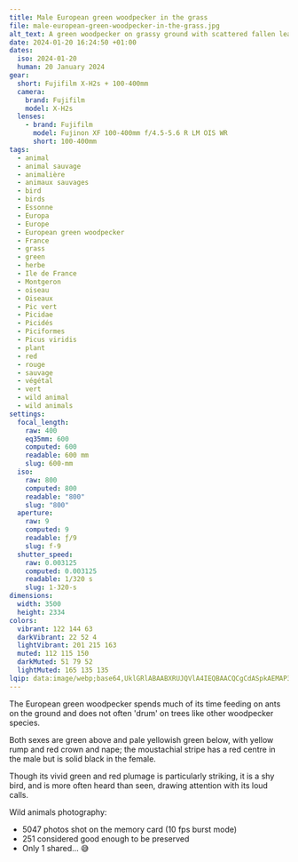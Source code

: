 ```yaml
---
title: Male European green woodpecker in the grass
file: male-european-green-woodpecker-in-the-grass.jpg
alt_text: A green woodpecker on grassy ground with scattered fallen leaves
date: 2024-01-20 16:24:50 +01:00
dates:
  iso: 2024-01-20
  human: 20 January 2024
gear:
  short: Fujifilm X-H2s + 100-400mm
  camera:
    brand: Fujifilm
    model: X-H2s
  lenses:
    - brand: Fujifilm
      model: Fujinon XF 100-400mm f/4.5-5.6 R LM OIS WR
      short: 100-400mm
tags:
  - animal
  - animal sauvage
  - animalière
  - animaux sauvages
  - bird
  - birds
  - Essonne
  - Europa
  - Europe
  - European green woodpecker
  - France
  - grass
  - green
  - herbe
  - Ile de France
  - Montgeron
  - oiseau
  - Oiseaux
  - Pic vert
  - Picidae
  - Picidés
  - Piciformes
  - Picus viridis
  - plant
  - red
  - rouge
  - sauvage
  - végétal
  - vert
  - wild animal
  - wild animals
settings:
  focal_length:
    raw: 400
    eq35mm: 600
    computed: 600
    readable: 600 mm
    slug: 600-mm
  iso:
    raw: 800
    computed: 800
    readable: "800"
    slug: "800"
  aperture:
    raw: 9
    computed: 9
    readable: ƒ/9
    slug: f-9
  shutter_speed:
    raw: 0.003125
    computed: 0.003125
    readable: 1/320 s
    slug: 1-320-s
dimensions:
  width: 3500
  height: 2334
colors:
  vibrant: 122 144 63
  darkVibrant: 22 52 4
  lightVibrant: 201 215 163
  muted: 112 115 150
  darkMuted: 51 79 52
  lightMuted: 165 135 135
lqip: data:image/webp;base64,UklGRlABAABXRUJQVlA4IEQBAACQCgCdASpkAEMAP3GswFo0rqYlL5WripAuCWNsRFwobfEZmP1tGFck3LojUXJpeNDt+buxCULMTwvK5U2mDH9vKOAyG7So2ArzAqX+KFazkZh8NiBMAtj+OEQnl0AA/umJ/477DUa4FHFLGObvTB4ykSS20bDy3V9ZfW+oFt5eugO54TJFExxJO4avbbqnO0AEHjfNUYTWYlUlAp80wcATFVtiKMCU6bHH3DzL72NfoldhwSchCoBVtUGaPOMWU8gTtn3lAfj368D1WKCr9YdPvi+y8RE+ZXiI7Yn8Jo7DNTC3p4gw5VVz7OIrM34QRYSw5k7LjVcdhRfjoPAA/7hZtL0yAizrIvu+LmsdzzdxtHEIUbh16qimLylicVxcp18cSeu/3zH3xlc0bJ8juAL1qj8yMFKOVzc49U1wcyQZPgVAAAA=
---
```


The European green woodpecker spends much of its time feeding on ants on the ground and does not often 'drum' on trees like other woodpecker species. 

Both sexes are green above and pale yellowish green below, with yellow rump and red crown and nape; the moustachial stripe has a red centre in the male but is solid black in the female.

Though its vivid green and red plumage is particularly striking, it is a shy bird, and is more often heard than seen, drawing attention with its loud calls.

Wild animals photography:
- 5047 photos shot on the memory card (10 fps burst mode)
- 251 considered good enough to be preserved
- Only 1 shared… 😅
